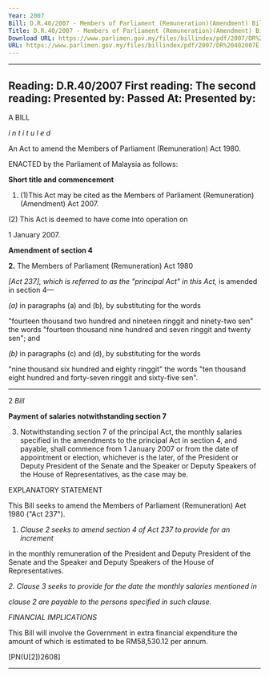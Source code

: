 ```yaml
---
Year: 2007
Bill: D.R.40/2007 - Members of Parliament (Remuneration)(Amendment) Bill 2007 (Passed)
Title: D.R.40/2007 - Members of Parliament (Remuneration)(Amendment) Bill 2007 (Passed)
Download URL: https://www.parlimen.gov.my/files/billindex/pdf/2007/DR%20402007E.pdf
URL: https://www.parlimen.gov.my/files/billindex/pdf/2007/DR%20402007E.pdf
---
```

---
Reading:
D.R.40/2007
First reading:
The second reading:
Presented by:
Passed At:
Presented by:
---

A BILL

_i n t i t u l e d_

An Act to amend the Members of Parliament (Remuneration)
Act 1980.

ENACTED by the Parliament of Malaysia as follows:

**Short title and commencement**

1. (1)This Act may be cited as the Members of Parliament
(Remuneration) (Amendment) Act 2007.

(2)  This Act is deemed to have come into operation on

1 January 2007.

**Amendment of section 4**

**2.** The Members of Parliament (Remuneration) Act 1980

_[Act 237], which is referred to as the "principal Act" in this Act,_
is amended in section 4—

_(a)_ in paragraphs (a) and (b), by substituting for the words

"fourteen thousand two hundred and nineteen ringgit
and ninety-two sen" the words "fourteen thousand nine
hundred and seven ringgit and twenty sen"; and

_(b)_ in paragraphs (c) and (d), by substituting for the words

"nine thousand six hundred and eighty ringgit" the words
"ten thousand eight hundred and forty-seven ringgit and
sixty-five sen".


-----

2 _Bill_

**Payment of salaries notwithstanding section 7**

3. Notwithstanding section 7 of the principal Act, the monthly
salaries specified in the amendments to the principal Act in
section 4, and payable, shall commence from 1 January 2007
or from the date of appointment or election, whichever is the
later, of the President or Deputy President of the Senate and the
Speaker or Deputy Speakers of the House of Representatives, as
the case may be.

EXPLANATORY STATEMENT

This Bill seeks to amend the Members of Parliament (Remuneration)
Aet 1980 ("Act 237").

1. _Clause 2 seeks to amend section 4 of Act 237 to provide for an increment_

in the monthly remuneration of the President and Deputy President of the Senate
and the Speaker and Deputy Speakers of the House of Representatives.

_2._ _Clause 3 seeks to provide for the date the monthly salaries mentioned in_

_clause 2 are payable to the persons specified in such clause._

_FINANCIAL IMPLICATIONS_

This Bill will involve the Government in extra financial expenditure the amount
of which is estimated to be RM58,530.12 per annum.

[PN(U[2])2608]


-----

